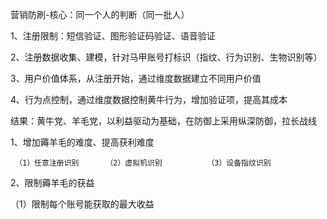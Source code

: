 营销防刷-核心：同一个人的判断（同一批人）

1、注册限制：短信验证、图形验证码验证、语音验证

2、注册数据收集、建模，针对马甲账号打标识（指纹、行为识别、生物识别等）

3、用户价值体系，从注册开始，通过维度数据建立不同用户价值

4、行为点控制，通过维度数据控制黄牛行为，增加验证项，提高其成本

结果：黄牛党、羊毛党，以利益驱动为基础，在防御上采用纵深防御，拉长战线





1、增加薅羊毛的难度、提高获利难度

```
 （1）任意注册识别      （2）虚拟机识别          （3）设备指纹识别
```

2、限制薅羊毛的获益

（1）限制每个账号能获取的最大收益

